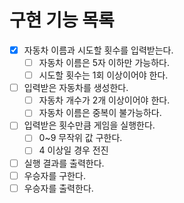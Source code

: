 # 구현 기능 목록
- [x] 자동차 이름과 시도할 횟수를 입력받는다.
  - [ ] 자동차 이름은 5자 이하만 가능하다.
  - [ ] 시도할 횟수는 1회 이상이어야 한다.
- [ ] 입력받은 자동차를 생성한다.
  - [ ] 자동차 개수가 2개 이상이어야 한다.
  - [ ] 자동차 이름은 중복이 불가능하다.
- [ ] 입력받은 횟수만큼 게임을 실행한다.
  - [ ] 0~9 무작위 값 구한다.
  - [ ] 4 이상일 경우 전진
- [ ] 실행 결과를 출력한다.
- [ ] 우승자를 구한다.
- [ ] 우승자를 출력한다.